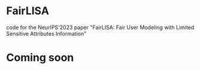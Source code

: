 # FairLISA
code for the NeurIPS'2023 paper "FairLISA: Fair User Modeling with Limited Sensitive Attributes Information"

# Coming soon
